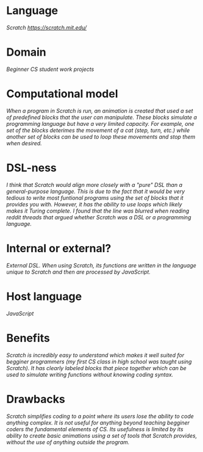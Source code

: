 # Language

_Scratch https://scratch.mit.edu/_

# Domain

_Beginner CS student work projects_

# Computational model

_When a program in Scratch is run, an animation is created that used a set of predefined blocks that the user can manipulate. 
These blocks simulate a programming language but have a very limited capacity. For example, one set of the blocks deterimes 
the movement of a cat (step, turn, etc.) while another set of blocks can be used to loop these movements and stop them when desired._

# DSL-ness

_I think that Scratch would align more closely with a "pure" DSL than a general-purpose language. This is due to the fact 
that it would be very tedious to write most funtional programs using the set of blocks that it provides you with. However, it 
has the ability to use loops which likely makes it Turing complete. I found that the line was blurred when reading reddit 
threads that argued whether Scratch was a DSL or a programming language._

# Internal or external?

_External DSL. When using Scratch, its functions are written in the language unique to Scratch and then are processed by JavaScript._

# Host language

_JavaScript_

# Benefits

_Scratch is incredibly easy to understand which makes it well suited for begginer programmers (my first CS class in high school was taught 
using Scratch). It has clearly labeled blocks that piece together which can be used to simulate writing functions without knowing coding syntax._

# Drawbacks

_Scratch simplifies coding to a point where its users lose the ability to code anything complex. It is not useful for anything beyond
teaching begginer coders the fundamental elements of CS. Its usefulness is limited by its ability to create basic animations using a set of
tools that Scratch provides, without the use of anything outside the program._
